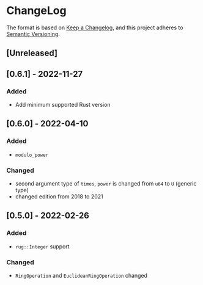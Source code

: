 # ChangeLog
The format is based on [Keep a Changelog](https://keepachangelog.com/en/1.0.0/),
and this project adheres to [Semantic Versioning](https://semver.org/spec/v2.0.0.html).
## [Unreleased]
## [0.6.1] - 2022-11-27
### Added
- Add minimum supported Rust version
## [0.6.0] - 2022-04-10
### Added
- `modulo_power`
### Changed
- second argument type of `times`, `power` is changed from `u64` to `U` (generic type)
- changed edition from 2018 to 2021
## [0.5.0] - 2022-02-26
### Added
- `rug::Integer` support
### Changed
- `RingOperation` and `EuclideanRingOperation` changed
